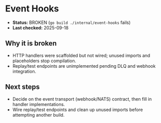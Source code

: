 # Event Hooks

- **Status:** BROKEN (`go build ./internal/event-hooks` fails)
- **Last checked:** 2025-09-18

## Why it is broken
- HTTP handlers were scaffolded but not wired; unused imports and placeholders stop compilation.
- Replay/test endpoints are unimplemented pending DLQ and webhook integration.

## Next steps
- Decide on the event transport (webhook/NATS) contract, then fill in handler implementations.
- Wire replay/test endpoints and clean up unused imports before attempting another build.
